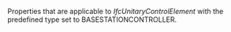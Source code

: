 Properties that are applicable to _IfcUnitaryControlElement_ with the predefined type set to BASESTATIONCONTROLLER.

<!-- end of short definition -->

